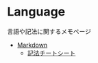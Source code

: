 # Language
言語や記法に関するメモページ

- [Markdown](https://github.com/humiki-kirora/enginner_study/tree/main/Language/Markdown)
  - [記法チートシート](https://github.com/humiki-kirora/enginner_study/blob/main/Language/Markdown/Markdown%E8%A8%98%E6%B3%95.md)